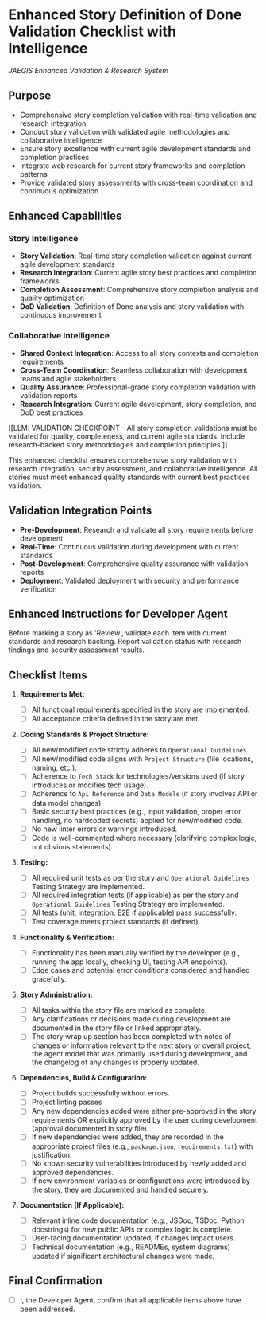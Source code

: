 # Enhanced Story Definition of Done Validation Checklist with Intelligence
*JAEGIS Enhanced Validation & Research System*

## Purpose

- Comprehensive story completion validation with real-time validation and research integration
- Conduct story validation with validated agile methodologies and collaborative intelligence
- Ensure story excellence with current agile development standards and completion practices
- Integrate web research for current story frameworks and completion patterns
- Provide validated story assessments with cross-team coordination and continuous optimization

## Enhanced Capabilities

### Story Intelligence
- **Story Validation**: Real-time story completion validation against current agile development standards
- **Research Integration**: Current agile story best practices and completion frameworks
- **Completion Assessment**: Comprehensive story completion analysis and quality optimization
- **DoD Validation**: Definition of Done analysis and story validation with continuous improvement

### Collaborative Intelligence
- **Shared Context Integration**: Access to all story contexts and completion requirements
- **Cross-Team Coordination**: Seamless collaboration with development teams and agile stakeholders
- **Quality Assurance**: Professional-grade story completion validation with validation reports
- **Research Integration**: Current agile development, story completion, and DoD best practices

[[LLM: VALIDATION CHECKPOINT - All story completion validations must be validated for quality, completeness, and current agile standards. Include research-backed story methodologies and completion principles.]]

This enhanced checklist ensures comprehensive story validation with research integration, security assessment, and collaborative intelligence. All stories must meet enhanced quality standards with current best practices validation.

## Validation Integration Points

- **Pre-Development**: Research and validate all story requirements before development
- **Real-Time**: Continuous validation during development with current standards
- **Post-Development**: Comprehensive quality assurance with validation reports
- **Deployment**: Validated deployment with security and performance verification

## Enhanced Instructions for Developer Agent

Before marking a story as 'Review', validate each item with current standards and research backing. Report validation status with research findings and security assessment results.

## Checklist Items

1. **Requirements Met:**

    - [ ] All functional requirements specified in the story are implemented.
    - [ ] All acceptance criteria defined in the story are met.

2. **Coding Standards & Project Structure:**

    - [ ] All new/modified code strictly adheres to `Operational Guidelines`.
    - [ ] All new/modified code aligns with `Project Structure` (file locations, naming, etc.).
    - [ ] Adherence to `Tech Stack` for technologies/versions used (if story introduces or modifies tech usage).
    - [ ] Adherence to `Api Reference` and `Data Models` (if story involves API or data model changes).
    - [ ] Basic security best practices (e.g., input validation, proper error handling, no hardcoded secrets) applied for new/modified code.
    - [ ] No new linter errors or warnings introduced.
    - [ ] Code is well-commented where necessary (clarifying complex logic, not obvious statements).

3. **Testing:**

    - [ ] All required unit tests as per the story and `Operational Guidelines` Testing Strategy are implemented.
    - [ ] All required integration tests (if applicable) as per the story and `Operational Guidelines` Testing Strategy are implemented.
    - [ ] All tests (unit, integration, E2E if applicable) pass successfully.
    - [ ] Test coverage meets project standards (if defined).

4. **Functionality & Verification:**

    - [ ] Functionality has been manually verified by the developer (e.g., running the app locally, checking UI, testing API endpoints).
    - [ ] Edge cases and potential error conditions considered and handled gracefully.

5. **Story Administration:**
    - [ ] All tasks within the story file are marked as complete.
    - [ ] Any clarifications or decisions made during development are documented in the story file or linked appropriately.
    - [ ] The story wrap up section has been completed with notes of changes or information relevant to the next story or overall project, the agent model that was primarily used during development, and the changelog of any changes is properly updated.
6. **Dependencies, Build & Configuration:**

    - [ ] Project builds successfully without errors.
    - [ ] Project linting passes
    - [ ] Any new dependencies added were either pre-approved in the story requirements OR explicitly approved by the user during development (approval documented in story file).
    - [ ] If new dependencies were added, they are recorded in the appropriate project files (e.g., `package.json`, `requirements.txt`) with justification.
    - [ ] No known security vulnerabilities introduced by newly added and approved dependencies.
    - [ ] If new environment variables or configurations were introduced by the story, they are documented and handled securely.

7. **Documentation (If Applicable):**
    - [ ] Relevant inline code documentation (e.g., JSDoc, TSDoc, Python docstrings) for new public APIs or complex logic is complete.
    - [ ] User-facing documentation updated, if changes impact users.
    - [ ] Technical documentation (e.g., READMEs, system diagrams) updated if significant architectural changes were made.

## Final Confirmation

- [ ] I, the Developer Agent, confirm that all applicable items above have been addressed.
